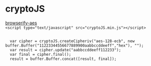 cryptoJS
========
<a href="https://github.com/calvinmetcalf/browserify-aes">browserify-aes</a>  
`<script type="text/javascript" src="cryptoJS.min.js"></script>`  
<pre><code>
  var cipher = cryptoJS.createCipheriv("aes-128-ecb", new buffer.Buffer("11223344556677889900aabbccddeeff","hex"), "");
  var result = cipher.update("aabbccddeeff112233");
  var final = cipher.final();
  result = buffer.Buffer.concat([result, final]);
</code></pre>
